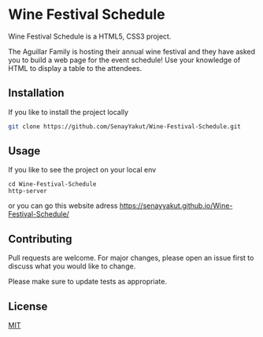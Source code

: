 # Wine Festival Schedule

Wine Festival Schedule is a HTML5, CSS3 project.

The Aguillar Family is hosting their annual wine festival and they have asked you to build a web page for the event schedule! Use your knowledge of HTML to display a table to the attendees.

## Installation

If you like to install the project locally
```bash
git clone https://github.com/SenayYakut/Wine-Festival-Schedule.git 

```

## Usage
If you like to see the project on your local env
```HTML5
cd Wine-Festival-Schedule
http-server
```
or you can go this website adress https://senayyakut.github.io/Wine-Festival-Schedule/


## Contributing
Pull requests are welcome. For major changes, please open an issue first to discuss what you would like to change.

Please make sure to update tests as appropriate.

## License
[MIT](https://choosealicense.com/licenses/mit/)

